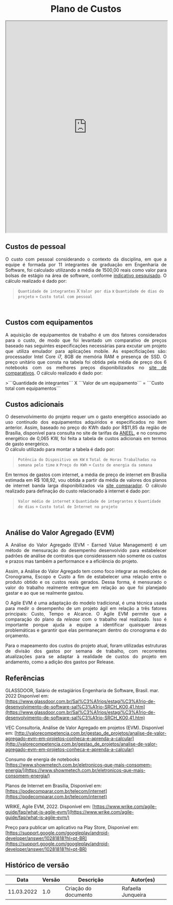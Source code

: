 # <center> Plano de Custos

<div align="center">
    <iframe src="https://docs.google.com/spreadsheets/d/e/2PACX-1vRja77DvL978AQy33t9ew8fUiFNaPJSJ8W7uSPnAYWZKcEiPKDzO9gN5XV2-Npy10E6TjE_wics1pR2/pubhtml?widget=true&amp;headers=false" width="100%" height="660px"></iframe>

</div>

## Custos de pessoal
<p align="justify">
O custo com pessoal considerando o contexto da disciplina, em que a equipe é formada por 11 integrantes de graduação em Engenharia de Software, foi calculado utilizando a média de 1500,00 reais como valor para bolsas de estágio na área de software, conforme <a href="https://www.glassdoor.com.br/Sal%C3%A1rios/estagi%C3%A1rio-de-desenvolvimento-de-software-sal%C3%A1rio-SRCH_KO0,41.htm">indicativo pesquisado</a>. O cálculo realizado é dado por:
</p>

>```Quantidade de integrantes``` X ```Valor por dia``` x ```Quantidade de dias do projeto``` = ```Custo total com pessoal```

<br>

## Custos com equipamentos
<p align="justify">
A aquisição de equipamentos de trabalho é um dos fatores considerados para o custo, de modo que foi levantado um comparativo de preços baseado nas seguintes especificações necessárias para excutar um projeto que utiliza emulador para aplicações mobile. As especificiações são: processador Intel Core i7, 8GB de memória RAM e presença de SSD. O preço unitário que consta na tabela foi obtida pela média de preço dos 6 notebooks com os melhores preços disponibilizados no <a href="https://www.zoom.com.br/notebook/processador-intel-core-i7/memoria-8-gb/com-ssd?gclid=CjwKCAiAprGRBhBgEiwANJEY7MAyC31o06LebTeoZr92ZIhMxZZjt9IvXxfKhQJDJGORoRvrxRn6iRoCiCkQAvD_BwE&og%5B0%5D=18000&og%5B1%5D=18000&pageTitle=Notebook+Intel+Core+i7+8+GB&q=&sortBy=price_asc">site de comparativos</a>. O cálculo realizado é dado por:
</p>
>```Quantidade de integrantes``` X ```Valor de um equipamento``` = ```Custo total com equipamentos```

<br>

## Custos adicionais
<p align="justify">
O desenvolvimento do projeto requer um o gasto energético associado ao uso contínudo dos equipamentos adquiridos e especificados no item anterior. Assim, baseado no preço do KWh dado por R$11,85 da região de Brasília, disponível para consulta no site de tarifas da <a href="https://agenciabrasil.ebc.com.br/economia/noticia/2021-08/aneel-cria-nova-bandeira-tarifaria-e-conta-de-luz-fica-mais-cara#:~:text=Custo%20de%20100%20kilowatt%2Dhora,R%24%2014%2C20%20at%C3%A9%20abril">ANEEL</a>, e no consumo energético de 0,065 KW, foi feita a tabela de custos adicionais em termos de gasto energérico.<br>
O cálculo utilizado para montar a tabela é dado por:
</p>

>```Potência do Dispositivo em KW``` x ```Total de Horas Trabalhadas na semana pelo time``` x ```Preço do KWh``` = ```Custo de energia da semana```

<p align="justify">
Em termos de gastos com internet, a média de preço de internet em Brasília estimada em R$ 108,92, vou obtida a partir da média de valores dos planos de internet banda larga disponibilizados via <a href="https://podecomparar.com.br/telecom/internet">site comparador</a>. O cálculo realizado para definação do custo relacionado à internet é dado por:
</p>

>```Valor médio de internet``` x ```Quantidade de integrantes``` x ```Quantidade de dias``` = ```Custo total de Internet no projeto```

<br>

## Análise do Valor Agregado (EVM)
<p align="justify">
A Análise do Valor Agregado (EVM - Earned Value Management) é um método de mensuração do desempenho desenvolvido para estabelecer padrões de análise de contratos que considerassem não somente os custos e prazos mas também a performance e a eficiência do projeto.
</p>
<p align="justify">
Assim, a Análise do Valor Agregado tem como foco integrar as medições de Cronograma, Escopo e Custo a fim de estabelecer uma relação entre o produto obtido e os custos reais gerados. Dessa forma, é mensurado o valor do trabalho realmente entregue em relação ao que foi planejado gastar e ao que se realmente gastou.
</p>
<p align="justify">
O Agile EVM é uma adaptação do modelo tradicional, é uma técnica usada para medir o desempenho de um projeto ágil em relação a três fatores principais: Custo, Tempo e Alcance. O Agile EVM permite que a comparação do plano da <i>release</i> com o trabalho real realizado. Isso é importante porque ajuda a equipe a identificar quaisquer áreas problemáticas e garantir que elas permaneçam dentro do cronograma e do orçamento.
</p>
<p align="justify">
Para o mapeamento dos custos do projeto atual, foram utilizadas estruturas de divisão dos gastos por semana de trabalho, com recorrentes atualizações para se adaptar à realidade de custos do projeto em andamento, como a adição dos gastos por Release.
</p>

## Referências

GLASSDOOR, Salário de estagiários Engenharia de Software, Brasil. mar. 2022 Disponível em: [https://www.glassdoor.com.br/Sal%C3%A1rios/estagi%C3%A1rio-de-desenvolvimento-de-software-sal%C3%A1rio-SRCH_KO0,41.htm](https://www.glassdoor.com.br/Sal%C3%A1rios/estagi%C3%A1rio-de-desenvolvimento-de-software-sal%C3%A1rio-SRCH_KO0,41.htm)

VEC Consultoria, Análise de Valor Agregado em projetos (EVM). Disponível em: [http://valorecompetencia.com.br/gestao_de_projetos/analise-de-valor-agregado-evm-em-projetos-conheca-e-aprenda-a-calcular](http://valorecompetencia.com.br/gestao_de_projetos/analise-de-valor-agregado-evm-em-projetos-conheca-e-aprenda-a-calcular)

Consumo de energia de notebooks [https://www.showmetech.com.br/eletronicos-que-mais-consomem-energia/](https://www.showmetech.com.br/eletronicos-que-mais-consomem-energia/)

Planos de Internet em Brasília, Disponível em: [https://podecomparar.com.br/telecom/internet](https://podecomparar.com.br/telecom/internet) 

WRIKE, Agile EVM, 2022. Disponível em: [https://www.wrike.com/agile-guide/faq/what-is-agile-evm/](https://www.wrike.com/agile-guide/faq/what-is-agile-evm/)

Preço para publicar um aplicativo na Play Store, Disponível em: [https://support.google.com/googleplay/android-developer/answer/10281818?hl=pt-BR](https://support.google.com/googleplay/android-developer/answer/10281818?hl=pt-BR)

## Histórico de versão

|Data | Versão | Descrição | Autor(es)
| -- | -- | -- | -- |
| 11.03.2022 | 1.0 | Criação do documento | Rafaella Junqueira |